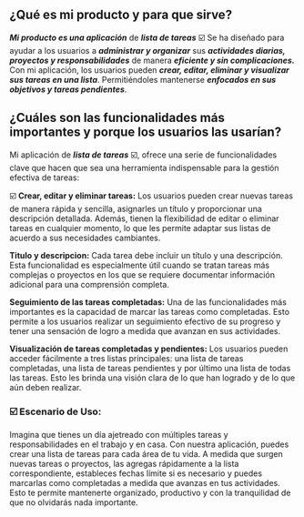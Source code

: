 ## ¿Qué es mi producto y para que sirve?

**_Mi producto es una aplicación_** de **_lista de tareas_** :ballot_box_with_check:
Se ha diseñado para ayudar a los usuarios a **_administrar y organizar_** sus **_actividades diarias, proyectos y responsabilidades_** de manera **_eficiente y sin complicaciones._** Con mi aplicación, los usuarios pueden **_crear, editar, eliminar y visualizar sus tareas en una lista_**. Permitiéndoles mantenerse **_enfocados en sus objetivos y tareas pendientes_**.

## ¿Cuáles son las funcionalidades más importantes y porque los usuarios las usarían?

Mi aplicación de **_lista de tareas_** :ballot_box_with_check:, ofrece una serie de funcionalidades clave que hacen que sea una herramienta indispensable para la gestión efectiva de tareas:

:ballot_box_with_check: **Crear, editar y eliminar tareas:** Los usuarios pueden crear nuevas tareas de manera rápida y sencilla, asignarles un título y proporcionar una descripción detallada. Además, tienen la flexibilidad de editar o eliminar tareas en cualquier momento, lo que les permite adaptar sus listas de acuerdo a sus necesidades cambiantes.

**Titulo y descripcion:** Cada tarea debe incluir un título y una descripción. Esta funcionalidad es especialmente útil cuando se tratan tareas más complejas o proyectos en los que se requiere documentar información adicional para una comprensión completa.

**Seguimiento de las tareas completadas:** Una de las funcionalidades más importantes es la capacidad de marcar las tareas como completadas. Esto permite a los usuarios realizar un seguimiento efectivo de su progreso y tener una sensación de logro a medida que avanzan en sus actividades.

**Visualización de tareas completadas y pendientes:** Los usuarios pueden acceder fácilmente a tres listas principales: una lista de tareas completadas, una lista de tareas pendientes y por último una lista de todas las tareas. Esto les brinda una visión clara de lo que han logrado y de lo que aún deben realizar.

### :ballot_box_with_check: Escenario de Uso:

Imagina que tienes un día ajetreado con múltiples tareas y responsabilidades en el trabajo y en casa. Con nuestra aplicación, puedes crear una lista de tareas para cada área de tu vida. A medida que surgen nuevas tareas o proyectos, las agregas rápidamente a la lista correspondiente, estableces fechas límite si es necesario y puedes marcarlas como completadas a medida que avanzas en tus actividades. Esto te permite mantenerte organizado, productivo y con la tranquilidad de que no olvidarás nada importante.
